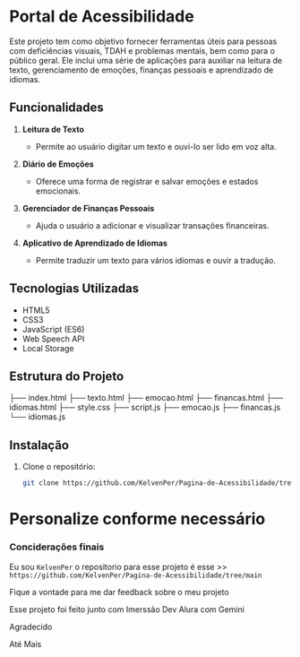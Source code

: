 # Portal de Acessibilidade

Este projeto tem como objetivo fornecer ferramentas úteis para pessoas com deficiências visuais, TDAH e problemas mentais, bem como para o público geral. Ele inclui uma série de aplicações para auxiliar na leitura de texto, gerenciamento de emoções, finanças pessoais e aprendizado de idiomas.

## Funcionalidades

1. **Leitura de Texto**
   - Permite ao usuário digitar um texto e ouvi-lo ser lido em voz alta.

2. **Diário de Emoções**
   - Oferece uma forma de registrar e salvar emoções e estados emocionais.

3. **Gerenciador de Finanças Pessoais**
   - Ajuda o usuário a adicionar e visualizar transações financeiras.

4. **Aplicativo de Aprendizado de Idiomas**
   - Permite traduzir um texto para vários idiomas e ouvir a tradução.

## Tecnologias Utilizadas

- HTML5
- CSS3
- JavaScript (ES6)
- Web Speech API
- Local Storage

## Estrutura do Projeto

├── index.html 
   ├── texto.html 
      ├── emocao.html 
         ├── financas.html 
         ├── idiomas.html 
         ├── style.css 
         ├── script.js 
         ├── emocao.js 
         ├── financas.js 
         └── idiomas.js


## Instalação

1. Clone o repositório:

   ```bash
   git clone https://github.com/KelvenPer/Pagina-de-Acessibilidade/tree/main

# Personalize conforme necessário


### Conciderações finais 

Eu sou `KelvenPer` o repositorio para esse projeto é esse >> `https://github.com/KelvenPer/Pagina-de-Acessibilidade/tree/main`  

Fique a vontade para me dar feedback sobre o meu projeto 

Esse projeto foi feito junto com Imerssão Dev Alura com Gemini 

Agradecido 

Até Mais
